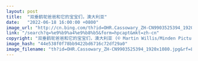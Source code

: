 ```yaml
---
layout: post
title:  "双垂鹤鸵爸爸和它的宝宝们，澳大利亚"
date:   "2022-06-18 16:00:00 +0800"
image_url: "http://cn.bing.com/th?id=OHR.Cassowary_ZH-CN9903525394_1920x1080.jpg&rf=LaDigue_1920x1080.jpg&pid=hp"
link: "/search?q=%e9%b9%a4%e9%b8%b5&form=hpcapt&mkt=zh-cn"
copyright: "双垂鹤鸵爸爸和它的宝宝们，澳大利亚 (© Martin Willis/Minden Pictures)"
image_hash: "44e538f0f78bb9422bd6716c72df29a0"
image_filename: "th?id=OHR.Cassowary_ZH-CN9903525394_1920x1080.jpg&rf=LaDigue_1920x1080.jpg&pid=hp"
---
```

